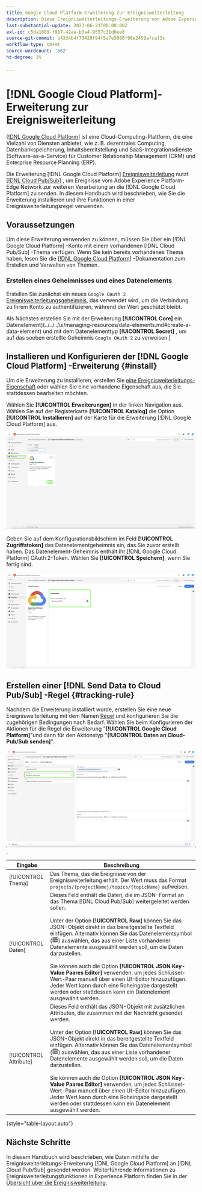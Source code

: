 ```yaml
---
title: Google Cloud Platform-Erweiterung zur Ereignisweiterleitung
description: Diese Ereignisweiterleitungs-Erweiterung von Adobe Experience Platform sendet Edge Network-Ereignisse an Google Cloud Platform.
last-substantial-update: 2023-06-21T00:00:00Z
exl-id: c5da1889-f917-42aa-b3a4-9557c31d6ee8
source-git-commit: b4334b4f73428f94f5a7e5088f98e2459afcaf3c
workflow-type: tm+mt
source-wordcount: '562'
ht-degree: 3%

---
```


# [!DNL Google Cloud Platform]-Erweiterung zur Ereignisweiterleitung

[[!DNL Google Cloud Platform]](https://cloud.google.com/) ist eine Cloud-Computing-Plattform, die eine Vielzahl von Diensten anbietet, wie z. B. dezentrales Computing, Datenbankspeicherung, Inhaltsbereitstellung und SaaS-Integrationsdienste (Software-as-a-Service) für Customer Relationship Management (CRM) und Enterprise Resource Planning (ERP).

Die Erweiterung [!DNL Google Cloud Platform] [ Ereignisweiterleitung](../../../ui/event-forwarding/overview.md) nutzt [[!DNL Cloud Pub/Sub]](https://cloud.google.com/pubsub) , um Ereignisse vom Adobe Experience Platform-Edge Network zur weiteren Verarbeitung an die [!DNL Google Cloud Platform] zu senden. In diesem Handbuch wird beschrieben, wie Sie die Erweiterung installieren und ihre Funktionen in einer Ereignisweiterleitungsregel verwenden.

## Voraussetzungen

Um diese Erweiterung verwenden zu können, müssen Sie über ein [!DNL Google Cloud Platform] -Konto mit einem vorhandenen [!DNL Cloud Pub/Sub] -Thema verfügen. Wenn Sie kein bereits vorhandenes Thema haben, lesen Sie die [[!DNL Google Cloud Platform]](https://cloud.google.com/pubsub/docs/create-topic) -Dokumentation zum Erstellen und Verwalten von Themen.

### Erstellen eines Geheimnisses und eines Datenelements

Erstellen Sie zunächst ein neues `Google OAuth 2` [Ereignisweiterleitungsgeheimnis](../../../ui/event-forwarding/secrets.md), das verwendet wird, um die Verbindung zu Ihrem Konto zu authentifizieren, während der Wert geschützt bleibt.

Als Nächstes erstellen Sie mit der Erweiterung **[!UICONTROL Core]** ein Datenelement](../../../ui/managing-resources/data-elements.md#create-a-data-element) und mit dem Datenelementtyp **[!UICONTROL Secret]** , um auf das soeben erstellte Geheimnis `Google OAuth 2` zu verweisen.[

## Installieren und Konfigurieren der [!DNL Google Cloud Platform] -Erweiterung {#install}

Um die Erweiterung zu installieren, erstellen Sie [eine Ereignisweiterleitungs-Eigenschaft](../../../ui/event-forwarding/overview.md#properties) oder wählen Sie eine vorhandene Eigenschaft aus, die Sie stattdessen bearbeiten möchten.

Wählen Sie **[!UICONTROL Erweiterungen]** in der linken Navigation aus. Wählen Sie auf der Registerkarte **[!UICONTROL Katalog]** die Option **[!UICONTROL Installieren]** auf der Karte für die Erweiterung [!DNL Google Cloud Platform] aus.

![Die Katalogerweiterung [!DNL Google Cloud Platform], die die Installation hervorhebt.](../../../images/extensions/server/google-cloud-platform/install-extension.png)

Geben Sie auf dem Konfigurationsbildschirm im Feld **[!UICONTROL Zugriffstoken]** das Datenelementgeheimnis ein, das Sie zuvor erstellt haben. Das Datenelement-Geheimnis enthält Ihr [!DNL Google Cloud Platform] OAuth 2-Token. Wählen Sie **[!UICONTROL Speichern]**, wenn Sie fertig sind.

![Die Konfigurationsseite der [!DNL Google Cloud Platform] Erweiterung.](../../../images/extensions/server/google-cloud-platform/configure-extension.png)

## Erstellen einer [!DNL Send Data to Cloud Pub/Sub] -Regel {#tracking-rule}

Nachdem die Erweiterung installiert wurde, erstellen Sie eine neue Ereignisweiterleitung mit dem Namen [Regel](../../../ui/managing-resources/rules.md) und konfigurieren Sie die zugehörigen Bedingungen nach Bedarf. Wählen Sie beim Konfigurieren der Aktionen für die Regel die Erweiterung &quot;**[!UICONTROL Google Cloud Platform]**&quot;und dann für den Aktionstyp &quot;**[!UICONTROL Daten an Cloud-Pub/Sub senden]**&quot;.

![Die Aktionskonfigurationsansicht für [!UICONTROL Google Cloud Platform], wobei die Aktion hervorgehoben ist und [!UICONTROL Daten an Cloud-Pub/Sub senden]](../../../images/extensions/server/google-cloud-platform/event-action.png).

| Eingabe | Beschreibung |
| --- | --- |
| [!UICONTROL Thema] | Das Thema, das die Ereignisse von der Ereignisweiterleitung erhält. Der Wert muss das Format `projects/{projectName}/topics/{topicName}` aufweisen. |
| [!UICONTROL Daten] | Dieses Feld enthält die Daten, die im JSON-Format an das Thema [!DNL Cloud Pub/Sub] weitergeleitet werden sollen.<br><br>Unter der Option **[!UICONTROL Raw]** können Sie das JSON-Objekt direkt in das bereitgestellte Textfeld einfügen. Alternativ können Sie das Datenelementsymbol (![Datensatzsymbol](../../../images/extensions/server/aws/data-element-icon.png)) auswählen, das aus einer Liste vorhandener Datenelemente ausgewählt werden soll, um die Daten darzustellen.<br><br>Sie können auch die Option **[!UICONTROL JSON Key-Value Paares Editor]** verwenden, um jedes Schlüssel-Wert-Paar manuell über einen UI-Editor hinzuzufügen. Jeder Wert kann durch eine Roheingabe dargestellt werden oder stattdessen kann ein Datenelement ausgewählt werden. |
| [!UICONTROL Attribute] | Dieses Feld enthält das JSON-Objekt mit zusätzlichen Attributen, die zusammen mit der Nachricht gesendet werden.<br><br>Unter der Option **[!UICONTROL Raw]** können Sie das JSON-Objekt direkt in das bereitgestellte Textfeld einfügen. Alternativ können Sie das Datenelementsymbol (![Datensatzsymbol](../../../images/extensions/server/aws/data-element-icon.png)) auswählen, das aus einer Liste vorhandener Datenelemente ausgewählt werden soll, um die Daten darzustellen.<br><br>Sie können auch die Option **[!UICONTROL JSON Key-Value Paares Editor]** verwenden, um jedes Schlüssel-Wert-Paar manuell über einen UI-Editor hinzuzufügen. Jeder Wert kann durch eine Roheingabe dargestellt werden oder stattdessen kann ein Datenelement ausgewählt werden. |

{style="table-layout:auto"}

## Nächste Schritte

In diesem Handbuch wird beschrieben, wie Daten mithilfe der Ereignisweiterleitungs-Erweiterung [!DNL Google Cloud Platform] an [!DNL Cloud Pub/Sub] gesendet werden. Weiterführende Informationen zu Ereignisweiterleitungsfunktionen in Experience Platform finden Sie in der [Übersicht über die Ereignisweiterleitung](../../../ui/event-forwarding/overview.md).
